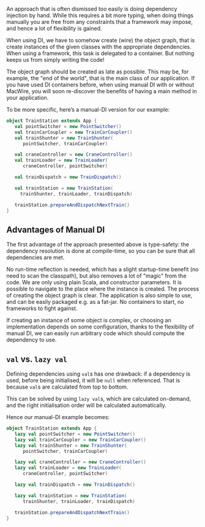 
An approach that is often dismissed too easily is doing dependency injection by hand. While this requires a bit more typing, when doing things manually you are free from any constraints that a framework may impose, and hence a lot of flexibility is gained.

When using DI, we have to somehow create (wire) the object graph, that is create instances of the given classes with the appropriate dependencies. When using a framework, this task is delegated to a container. But nothing keeps us from simply writing the code!

The object graph should be created as late as possible. This may be, for example, the "end of the world", that is the main class of our application. If you have used DI containers before, when using manual DI with or without MacWire, you will soon re-discover the benefits of having a main method in your application.

To be more specific, here’s a manual-DI version for our example:

````scala
object TrainStation extends App {
   val pointSwitcher = new PointSwitcher()
   val trainCarCoupler = new TrainCarCoupler()
   val trainShunter = new TrainShunter(
      pointSwitcher, trainCarCoupler)

   val craneController = new CraneController()
   val trainLoader = new TrainLoader(
      craneController, pointSwitcher) 

   val trainDispatch = new TrainDispatch()

   val trainStation = new TrainStation(
     trainShunter, trainLoader, trainDispatch)

   trainStation.prepareAndDispatchNextTrain()
}
````

## Advantages of Manual DI

The first advantage of the approach presented above is type-safety: the dependency resolution is done at compile-time, so you can be sure that all dependencies are met.

No run-time reflection is needed, which has a slight startup-time benefit (no need to scan the classpath), but also removes a lot of "magic" from the code. We are only using plain Scala, and constructor parameters. It is possible to navigate to the place where the instance is created. The process of creating the object graph is clear. The application is also simple to use, and can be easily packaged e.g. as a fat-jar. No containers to start, no frameworks to fight against.

If creating an instance of some object is complex, or choosing an implementation depends on some configuration, thanks to the flexibility of manual DI, we can easily run arbitrary code which should compute the dependency to use.

## `val` vs. `lazy val` 

Defining dependencies using `val`s has one drawback: if a dependency is used, before being initialised, it will be `null` when referenced. That is because `val`s are calculated from top to bottom.

This can be solved by using `lazy val`s, which are calculated on-demand, and the right initialisation order will be calculated automatically.

Hence our manual-DI example becomes:

````scala
object TrainStation extends App {
   lazy val pointSwitcher = new PointSwitcher()
   lazy val trainCarCoupler = new TrainCarCoupler()
   lazy val trainShunter = new TrainShunter(
      pointSwitcher, trainCarCoupler)

   lazy val craneController = new CraneController()
   lazy val trainLoader = new TrainLoader(
      craneController, pointSwitcher) 

   lazy val trainDispatch = new TrainDispatch() 

   lazy val trainStation = new TrainStation(
      trainShunter, trainLoader, trainDispatch) 

   trainStation.prepareAndDispatchNextTrain() 
}
```` 